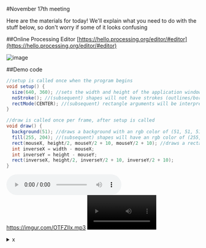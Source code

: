 #November 17th meeting

Here are the materials for today! We'll explain what you need to do with the stuff below, so don't worry if some of it looks confusing

##Online Processing Editor
[https://hello.processing.org/editor/#editor](https://hello.processing.org/editor/#editor)

![image](https://imgur.com/uggxDeW.png)


##Demo code
```java
//setup is called once when the program begins
void setup() {
  size(640, 360); //sets the width and height of the application window in pixels
  noStroke(); //(subsequent) shapes will not have strokes (outlines/borders)
  rectMode(CENTER); //(subsequent) rectangle arguments will be interpreted as (centerX, centerY, width, height)
}

//draw is called once per frame, after setup is called
void draw() {
  background(51); //draws a background with an rgb color of (51, 51, 51)
  fill(255, 204); //(subsequent) shapes will have an rgb color of (255, 255, 255) and an alpha (opacity) value of 204
  rect(mouseX, height/2, mouseY/2 + 10, mouseY/2 + 10); //draws a rectangle. mouseX, mouseY, width, and height are system variables
  int inverseX = width - mouseX;
  int inverseY = height - mouseY;
  rect(inverseX, height/2, inverseY/2 + 10, inverseY/2 + 10);
}
```
![test](https://imgur.com/a/OTFZIlx.mp3)
https://imgur.com/OTFZIlx.mp3
<video src='https://imgur.com/a/OTFZIlx.mp3' width=180/></video>

<details>
	<summary>x</summary> 
	hi
</details>